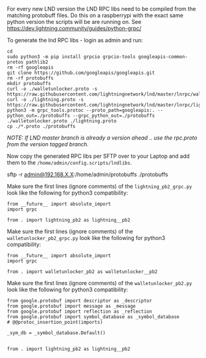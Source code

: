 For every new LND version the LND RPC libs need to be compiled from the matching protobuff files.
Do this on a raspberrypi with the exact same python version the scripts will be are running on.
See https://dev.lightning.community/guides/python-grpc/


To generate the lnd RPC libs - login as admin and run:
```
cd
sudo python3 -m pip install grpcio grpcio-tools googleapis-common-protos pathlib2
rm -rf googleapis 
git clone https://github.com/googleapis/googleapis.git
rm -rf protobuffs
mkdir protobuffs
curl -o ./walletunlocker.proto -s https://raw.githubusercontent.com/lightningnetwork/lnd/master/lnrpc/walletunlocker.proto
curl -o ./lightning.proto -s https://raw.githubusercontent.com/lightningnetwork/lnd/master/lnrpc/lightning.proto
python3 -m grpc_tools.protoc --proto_path=googleapis:. --python_out=./protobuffs --grpc_python_out=./protobuffs ./walletunlocker.proto ./lightning.proto
cp ./*.proto ./protobuffs
````

*NOTE: If LND master branch is already a version ahead .. use the rpc.proto from the version tagged branch.*

Now copy the generated RPC libs per SFTP over to your Laptop and add them to the `/home/admin/config.scripts/lndlibs`.

sftp -r admin@192.168.X.X:/home/admin/protobuffs ./protobuffs

Make sure the first lines (ignore comments) of the `lightning_pb2_grpc.py` look like the following for python3 compatibility:
```
from __future__ import absolute_import
import grpc

from . import lightning_pb2 as lightning__pb2
```

Make sure the first lines (ignore comments) of the `walletunlocker_pb2_grpc.py` look like the following for python3 compatibility:
```
from __future__ import absolute_import
import grpc

from . import walletunlocker_pb2 as walletunlocker__pb2
```

Make sure the first lines (ignore comments) of the `walletunlocker_pb2.py` look like the following for python3 compatibility:
```
from google.protobuf import descriptor as _descriptor
from google.protobuf import message as _message
from google.protobuf import reflection as _reflection
from google.protobuf import symbol_database as _symbol_database
# @@protoc_insertion_point(imports)

_sym_db = _symbol_database.Default()


from . import lightning_pb2 as lightning__pb2
```


